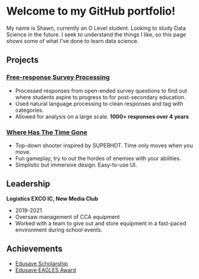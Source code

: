 # Welcome to my GitHub portfolio!
My name is Shawn, currently an O Level student. Looking to study Data Science in the future. I seek to understand the things I like, so this page shows some of what I've done to learn data science.

## Projects
### [Free-response Survey Processing](https://github.com/cereal-is-a-soup/Open-ended-Response-Processing)

 - Processed responses from open-ended survey questions to find out where students aspire to progress to for post-secondary education.
 - Used natural language processing to clean responses and tag with categories.
 - Allowed for analysis on a large scale. **1000+ responses over 4 years**

### [Where Has The Time Gone](https://github.com/cereal-is-a-soup/WhereHasTheTimeGone)
- Top-down shooter inspired by SUPERHOT. Time only moves when you move.
- Fun gameplay, try to out the hordes of enemies with your abilities.
- Simplistic but immersive design. Easy-to-use UI.

## Leadership
**Logistics EXCO IC, New Media Club**
- 2019-2021
- Oversaw management of CCA equipment
- Worked with a team to give out and store equipment in a fast-paced environment during school events.

## Achievements
- [Edusave Scholarship](https://raw.githubusercontent.com/cereal-is-a-soup/cereal-is-a-soup/main/EdusaveScholarship.jpg)
- [Edusave EAGLES Award](https://raw.githubusercontent.com/cereal-is-a-soup/cereal-is-a-soup/main/EAGLES.jpg)

